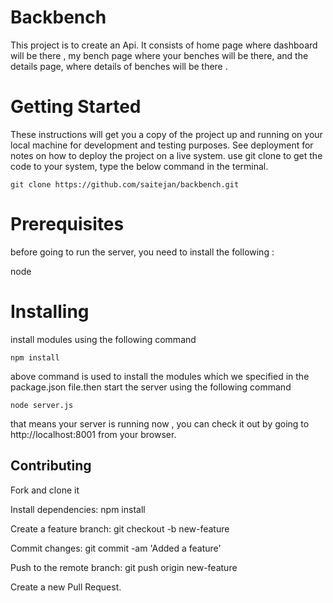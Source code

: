 # Backbench
This project is to create an Api. It consists of home page where dashboard will be there , my bench page where your benches will be there, and the details page, where details of benches will be there .



# Getting Started
These instructions will get you a copy of the project up and running on your local machine for development and testing purposes. See deployment for notes on how to deploy the project on a live system.
use git clone to get the code to your system, type the below command in the terminal.

`git clone https://github.com/saitejan/backbench.git`

# Prerequisites
before going to run the server, you need to install the following :

node

# Installing

install modules using the following command

`npm install`

above command is used to install the modules which we specified in the package.json file.then start the server using the following command

`node server.js`

that means your server is running now , you can check it out by going to http://localhost:8001    from your browser.

## Contributing

Fork and clone it

Install dependencies: npm install

Create a feature branch: git checkout -b new-feature

Commit changes: git commit -am 'Added a feature'

Push to the remote branch: git push origin new-feature

Create a new Pull Request.

